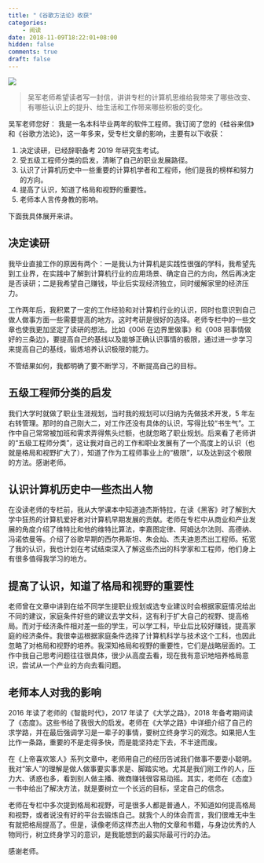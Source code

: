```yaml
---
title: "《谷歌方法论》收获"
categories:
    - 阅读
date: 2018-11-09T18:22:01+08:00
hidden: false
comments: true
draft: false
---
```


![](https://alwq.site/banner/reading-01.jpg)

> 吴军老师希望读者写一封信，讲讲专栏的计算机思维给我带来了哪些改变、有哪些认识上的提升、给生活和工作带来哪些积极的变化。

吴军老师您好：
我是一名本科毕业两年的软件工程师。我订阅了您的《硅谷来信》和《谷歌方法论》，这一年多来，受专栏文章的影响，主要有以下收获：
1. 决定读研，已经辞职备考 2019 年研究生考试。
2. 受五级工程师分类的启发，清晰了自己的职业发展路径。
3. 认识了计算机历史中一些重要的计算机学者和工程师，他们是我的榜样和努力的方向。
4. 提高了认识，知道了格局和视野的重要性。
5. 老师本人言传身教的影响。

下面我具体展开来讲。

<!--more-->

## 决定读研
我毕业直接工作的原因有两个：一是我认为计算机是实践性很强的学科，我希望先到工业界，在实践中了解到计算机行业的应用场景、确定自己的方向，然后再决定是否读研；二是我希望自己赚钱，毕业后实现经济独立，同时缓解家里的经济压力。

工作两年后，我积累了一定的工作经验和对计算机行业的认识，同时也意识到自己做人做事方面一些需要提高的地方。这时考研是很好的选择。老师专栏中的一些文章也使我更加坚定了读研的想法。比如《006 在边界里做事》和《008 把事情做好的三条边》，要提高自己的基线以及能够正确认识事情的极限，通过进一步学习来提高自己的基线，锻炼培养认识极限的能力。

不管结果如何，我都明确了要不断学习，不断提高自己的目标。

## 五级工程师分类的启发
我们大学时就做了职业生涯规划，当时我的规划可以归纳为先做技术开发，5 年左右转管理。那时的自己刚大二，对工作还没有具体的认识，写得比较“书生气”。工作中自己常常被加班和需求弄得焦头烂额，也就忽略了职业规划。后来看了老师讲的“五级工程师分类”，这让我对自己的工作和职业发展有了一个高度上的认识（也就是格局和视野扩大了），知道了作为工程师事业上的“极限”，以及达到这个极限的方法。感谢老师。

## 认识计算机历史中一些杰出人物
在没读老师的专栏前，我从大学课本中知道迪杰斯特拉，在读《黑客》时了解到大学中狂热的计算机爱好者对计算机早期发展的贡献。老师在专栏中从商业和产业发展的角度介绍了维特比和他的维特比算法，李嘉图定律、阿姆达尔法则、高德纳、冯诺依曼等。介绍了谷歌早期的西尔弗斯坦、朱会灿、杰夫迪恩杰出工程师。拓宽了我的认识，我也计划在考试结束深入了解这些杰出的科学家和工程师，他们身上有很多值得我学习的地方。

## 提高了认识，知道了格局和视野的重要性
老师曾在文章中讲到在给不同学生提职业规划或选专业建议时会根据家庭情况给出不同的建议，家庭条件好些的建议去学文科，这有利于扩大自己的视野、提高格局。而对于经济条件相对差一些的学生，可以学工科，毕业后比较好赚钱，提高家庭的经济条件。我很幸运根据家庭条件选择了计算机科学与技术这个工科，也因此忽略了对格局和视野的培养。我深知格局和视野的重要性，它们是战略层面的。工作中我自己思考问题往往很具体，很少从高度去看，现在我有意识地培养格局意识，尝试从一个产业的方向去看问题。

## 老师本人对我的影响
2016 年读了老师的《智能时代》，2017 年读了《大学之路》，2018 年备考期间读了《态度》。这些书给了我很大的启发。老师在《大学之路》中详细介绍了自己的求学路，并在最后强调学习是一辈子的事情，要树立终身学习的观念。如果把人生比作一条路，重要的不是走得多快，而是能坚持走下去，不半途而废。

在《上帝喜欢笨人》系列文章中，老师用自己的经历告诫我们做事不要耍小聪明。我对“笨人”的理解是做人做事要实事求是、脚踏实地。尤其是我们刚工作的人，压力大、诱惑也多，看到别人做主播、微商赚钱很容易动摇。其实，老师在《态度》一书中给出了解决方法，就是要树立一个长远的目标，坚定自己的信念。

老师在专栏中多次提到格局和视野，可是很多人都是普通人，不知道如何提高格局和视野，或者说没有好的平台去锻炼自己。就我个人的体会而言，我们很难无中生有就把格局提高了。但是，读像老师这样杰出人物的文章和书籍，与身边优秀的人物同行，树立终身学习的意识，是我能想到的最实际最可行的办法。

感谢老师。